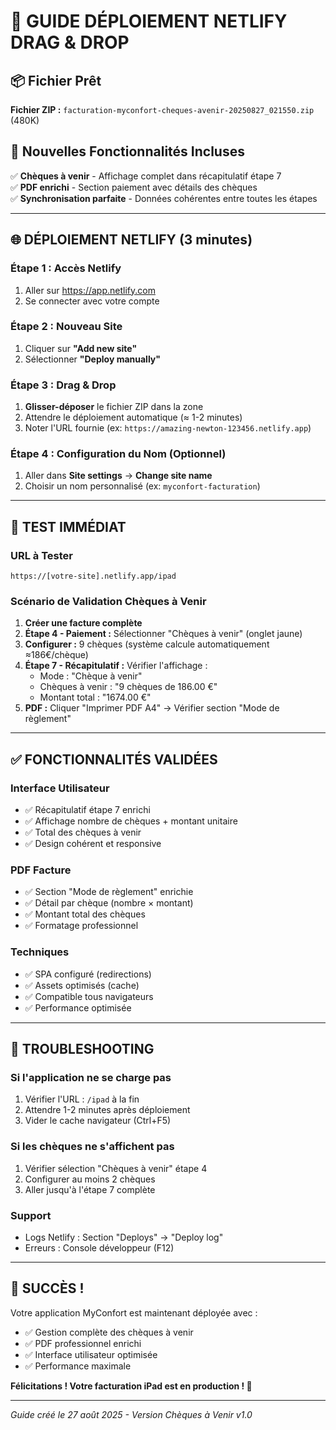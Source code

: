# 🚀 GUIDE DÉPLOIEMENT NETLIFY DRAG & DROP

## 📦 Fichier Prêt
**Fichier ZIP :** `facturation-myconfort-cheques-avenir-20250827_021550.zip` (480K)

## 🎯 Nouvelles Fonctionnalités Incluses
✅ **Chèques à venir** - Affichage complet dans récapitulatif étape 7  
✅ **PDF enrichi** - Section paiement avec détails des chèques  
✅ **Synchronisation parfaite** - Données cohérentes entre toutes les étapes  

---

## 🌐 DÉPLOIEMENT NETLIFY (3 minutes)

### Étape 1 : Accès Netlify
1. Aller sur https://app.netlify.com
2. Se connecter avec votre compte

### Étape 2 : Nouveau Site
1. Cliquer sur **"Add new site"**
2. Sélectionner **"Deploy manually"**

### Étape 3 : Drag & Drop
1. **Glisser-déposer** le fichier ZIP dans la zone
2. Attendre le déploiement automatique (≈ 1-2 minutes)
3. Noter l'URL fournie (ex: `https://amazing-newton-123456.netlify.app`)

### Étape 4 : Configuration du Nom (Optionnel)
1. Aller dans **Site settings** → **Change site name**
2. Choisir un nom personnalisé (ex: `myconfort-facturation`)

---

## 🧪 TEST IMMÉDIAT

### URL à Tester
```
https://[votre-site].netlify.app/ipad
```

### Scénario de Validation Chèques à Venir
1. **Créer une facture complète**
2. **Étape 4 - Paiement :** Sélectionner "Chèques à venir" (onglet jaune)
3. **Configurer :** 9 chèques (système calcule automatiquement ≈186€/chèque)
4. **Étape 7 - Récapitulatif :** Vérifier l'affichage :
   - Mode : "Chèque à venir"
   - Chèques à venir : "9 chèques de 186.00 €"
   - Montant total : "1674.00 €"
5. **PDF :** Cliquer "Imprimer PDF A4" → Vérifier section "Mode de règlement"

---

## ✅ FONCTIONNALITÉS VALIDÉES

### Interface Utilisateur
- ✅ Récapitulatif étape 7 enrichi
- ✅ Affichage nombre de chèques + montant unitaire
- ✅ Total des chèques à venir
- ✅ Design cohérent et responsive

### PDF Facture
- ✅ Section "Mode de règlement" enrichie
- ✅ Détail par chèque (nombre × montant)
- ✅ Montant total des chèques
- ✅ Formatage professionnel

### Techniques
- ✅ SPA configuré (redirections)
- ✅ Assets optimisés (cache)
- ✅ Compatible tous navigateurs
- ✅ Performance optimisée

---

## 🔧 TROUBLESHOOTING

### Si l'application ne se charge pas
1. Vérifier l'URL : `/ipad` à la fin
2. Attendre 1-2 minutes après déploiement
3. Vider le cache navigateur (Ctrl+F5)

### Si les chèques ne s'affichent pas
1. Vérifier sélection "Chèques à venir" étape 4
2. Configurer au moins 2 chèques
3. Aller jusqu'à l'étape 7 complète

### Support
- Logs Netlify : Section "Deploys" → "Deploy log"
- Erreurs : Console développeur (F12)

---

## 🎉 SUCCÈS !

Votre application MyConfort est maintenant déployée avec :
- ✅ Gestion complète des chèques à venir
- ✅ PDF professionnel enrichi
- ✅ Interface utilisateur optimisée
- ✅ Performance maximale

**Félicitations ! Votre facturation iPad est en production ! 🚀**

---

*Guide créé le 27 août 2025 - Version Chèques à Venir v1.0*
